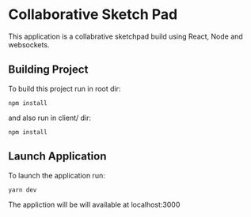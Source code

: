 # Collaborative Sketch Pad

This application is a collabrative sketchpad build using React, Node and websockets.

## Building Project
 To build this project run in root dir:

    npm install 

and also run in client/ dir:

    npm install    


## Launch Application

To launch the application run:

    yarn dev

The appliction will be will available at localhost:3000
